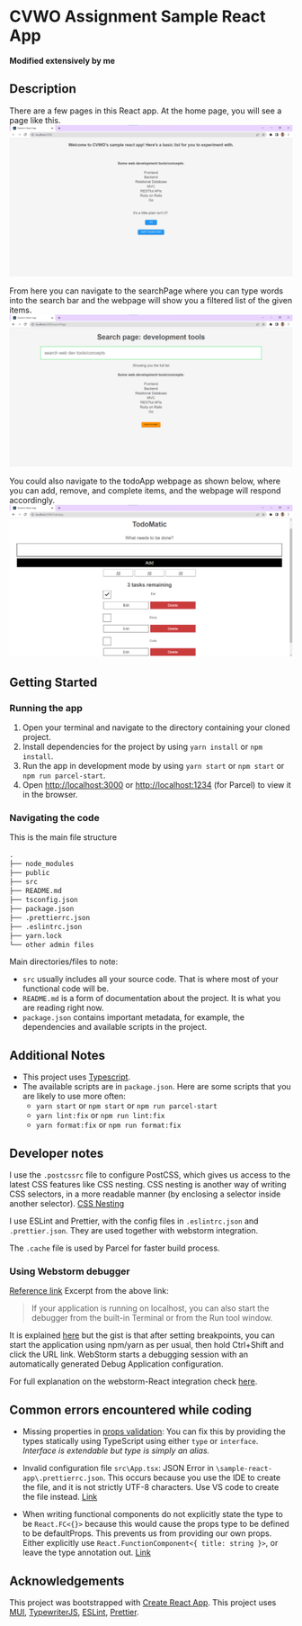 # CVWO Assignment Sample React App
**Modified extensively by me**

## Description
There are a few pages in this React app. At the home page, you will see a page like this.
![homePage](public/images/homePage.png)

From here you can navigate to the searchPage where you can type words into the search bar and the webpage will show you
a filtered list of the given items.
![searchPage](public/images/searchPage.png)

You could also navigate to the todoApp webpage as shown below, where you can add, remove, and complete items, and the 
webpage will respond accordingly.
![todoApp](public/images/todoApp.png)

## Getting Started
### Running the app
1. Open your terminal and navigate to the directory containing your cloned project.
2. Install dependencies for the project by using `yarn install` or `npm install`.
3. Run the app in development mode by using `yarn start` or `npm start` or `npm run parcel-start`.
4. Open [http://localhost:3000](http://localhost:3000) or [http://localhost:1234](http://localhost:1234) (for Parcel) 
to view it in the browser.

### Navigating the code
This is the main file structure
```
.
├── node_modules
├── public
├── src
├── README.md
├── tsconfig.json
├── package.json
├── .prettierrc.json
├── .eslintrc.json
├── yarn.lock
└── other admin files
```

Main directories/files to note:
* `src` usually includes all your source code. That is where most of your functional code will be.
* `README.md` is a form of documentation about the project. It is what you are reading right now.
* `package.json` contains important metadata, for example, the dependencies and available scripts in the project.

## Additional Notes

* This project uses [Typescript](https://www.typescriptlang.org/).
* The available scripts are in `package.json`.
  Here are some scripts that you are likely to use more often:
  * `yarn start` or `npm start` or `npm run parcel-start`
  * `yarn lint:fix` or `npm run lint:fix`
  * `yarn format:fix` or `npm run format:fix`

## Developer notes
I use the `.postcssrc` file to  configure PostCSS, which gives us access to the latest CSS features like CSS nesting.
CSS nesting is another way of writing CSS selectors, in a more readable manner (by enclosing a selector inside another selector).
[CSS Nesting](https://blog.logrocket.com/native-css-nesting/)

I use ESLint and Prettier, with the config files in `.eslintrc.json` and `.prettier.json`. They are used together with 
webstorm integration.

The `.cache` file is used by Parcel for faster build process.

### Using Webstorm debugger
[Reference link](https://www.jetbrains.com/help/webstorm/react.html#react_running_and_debugging_debug)
Excerpt from the above link:

> If your application is running on localhost, you can also start the debugger from the built-in Terminal or from the Run 
> tool window.

It is explained [here](https://www.jetbrains.com/help/webstorm/react.html#ws_react_debug_localhost) but the gist is that
after setting breakpoints, you can start the application using npm/yarn as per usual, then hold Ctrl+Shift and click 
the URL link. WebStorm starts a debugging session with an automatically generated Debug Application configuration.

For full explanation on the webstorm-React integration check [here](https://www.jetbrains.com/help/webstorm/react.html).

## Common errors encountered while coding
- Missing properties in [props validation](https://github.com/jsx-eslint/eslint-plugin-react/blob/master/docs/rules/prop-types.md):
You can fix this by providing the types statically using TypeScript using either `type` or `interface`. 
_Interface is extendable but type is simply an alias._ 


- Invalid configuration file `src\App.tsx`: JSON Error in `\sample-react-app\.prettierrc.json`. This occurs because 
you use the IDE to create the file, and it is not strictly UTF-8 characters. Use VS code to create the file instead.
[Link](https://stackoverflow.com/questions/70387394/prettier-invalid-configuration-file-even-though-the-file-is-straight-from-the-d)


- When writing functional components do not explicitly state the type to be `React.FC<{}>` because this would cause the props
type to be defined to be defaultProps. This prevents us from providing our own props. Either explicitly use `React.FunctionComponent<{ title: string }>`,
or leave the type annotation out. [Link](https://react-typescript-cheatsheet.netlify.app/docs/basic/getting-started/function_components/)

## Acknowledgements
This project was bootstrapped with [Create React App](https://github.com/facebook/create-react-app).
This project uses [MUI](https://mui.com/),
[TypewriterJS](https://github.com/tameemsafi/typewriterjs#readme),
[ESLint](https://eslint.org/), [Prettier](https://prettier.io/).
